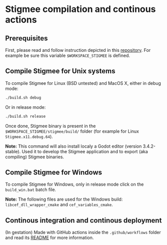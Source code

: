 # Stigmee compilation and continous actions

## Prerequisites

First, please read and follow instruction depicted in this [repository](https://github.com/stigmee/manifest).
For example be sure this variable `$WORKSPACE_STIGMEE` is defined.

## Compile Stigmee for Unix systems

To compile Stigmee for Linux (BSD untested) and MacOS X, either in debug mode:

```bash
./build.sh debug
```

Or in release mode:

```bash
./build.sh release
```

Once done, Stigmee binary is present in the `$WORKSPACE_STIGMEE/stigmee/build/` folder (for example for Linux `Stigmee.x11.debug.64`).

**Note:** This command will also install localy a Godot editor (version 3.4.2-stable). Used it to develop the Stigmee
application and to export (aka compiling) Stigmee binaries.

## Compile Stigmee for Windows

To compile Stigmee for Windows, only in release mode click on the `build_win.bat` batch file.

**Note:** The following files are used for the Windows build: `libcef_dll_wrapper_cmake` and `cef_variables_cmake`.

## Continous integration and continous deployment

(In gestation) Made with GitHub actions inside the `.github/workflows` folder and read its [README](.github/workflows/README.md) for more
information.
